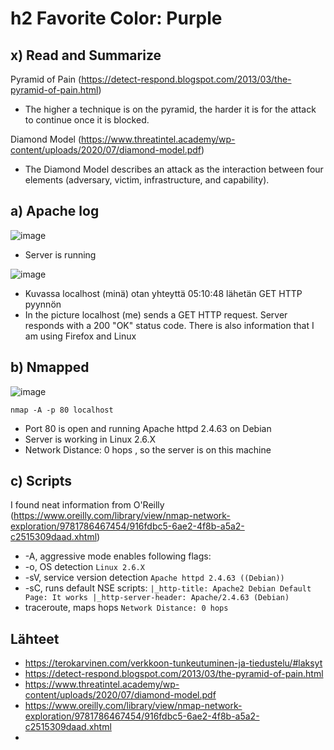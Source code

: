 # h2 Favorite Color: Purple
## x) Read and Summarize

Pyramid of Pain (https://detect-respond.blogspot.com/2013/03/the-pyramid-of-pain.html)
- The higher a technique is on the pyramid, the harder it is for the attack to continue once it is blocked.

Diamond Model (https://www.threatintel.academy/wp-content/uploads/2020/07/diamond-model.pdf)
- The Diamond Model describes an attack as the interaction between four elements (adversary, victim, infrastructure, and capability).

## a) Apache log

![image](https://github.com/user-attachments/assets/b0c8db70-f844-4a3a-ae97-cfa7bf9e0fa6)

- Server is running

![image](https://github.com/user-attachments/assets/35d215f5-5433-45e0-943d-2b8813418e8e)

- Kuvassa localhost (minä) otan yhteyttä 05:10:48 lähetän GET HTTP pyynnön
- In the picture localhost (me) sends a GET HTTP request. Server responds with a 200 "OK" status code. There is also information that I am using Firefox and Linux

## b) Nmapped

![image](https://github.com/user-attachments/assets/a9cfaef6-b742-4d8b-8f50-b574a4571bf0)

``nmap -A -p 80 localhost``
- Port 80 is open and running Apache httpd 2.4.63 on Debian
- Server is working in Linux 2.6.X
- Network Distance: 0 hops , so the server is on this machine

## c) Scripts

I found neat information from O'Reilly (https://www.oreilly.com/library/view/nmap-network-exploration/9781786467454/916fdbc5-6ae2-4f8b-a5a2-c2515309daad.xhtml)
- -A, aggressive mode enables following flags:
- -o, OS detection ``Linux 2.6.X``
- -sV, service version detection ``Apache httpd 2.4.63 ((Debian))``
- -sC, runs default NSE scripts:
``
|_http-title: Apache2 Debian Default Page: It works
|_http-server-header: Apache/2.4.63 (Debian)
``
- traceroute, maps hops ``Network Distance: 0 hops``





## Lähteet
- https://terokarvinen.com/verkkoon-tunkeutuminen-ja-tiedustelu/#laksyt
- https://detect-respond.blogspot.com/2013/03/the-pyramid-of-pain.html
- https://www.threatintel.academy/wp-content/uploads/2020/07/diamond-model.pdf
- https://www.oreilly.com/library/view/nmap-network-exploration/9781786467454/916fdbc5-6ae2-4f8b-a5a2-c2515309daad.xhtml
- 
